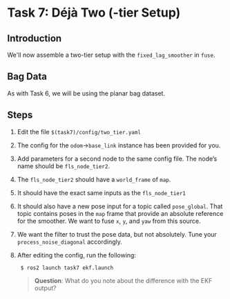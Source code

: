 # Task 7: Déjà Two (-tier Setup)

## Introduction

We'll now assemble a two-tier setup with the `fixed_lag_smoother` in `fuse`.

## Bag Data

As with Task 6, we will be using the planar bag dataset.

## Steps

1. Edit the file `$(task7)/config/two_tier.yaml`
1. The config for the `odom`->`base_link` instance has been provided for you.
1. Add parameters for a second node to the same config file. The node’s name should be `fls_node_tier2`.
1. The `fls_node_tier2` should have a `world_frame` of `map`.
1. It should have the exact same inputs as the `fls_node_tier1`
1. It should also have a new pose input for a topic called `pose_global`. That topic contains poses in the `map` frame that provide an absolute reference for the smoother. We want to fuse `x`, `y`, and `yaw` from this source.
1. We want the filter to trust the pose data, but not absolutely. Tune your `process_noise_diagonal` accordingly.
1. After editing the config, run the following:

        $ ros2 launch task7 ekf.launch

    > **Question**: What do you note about the difference with the EKF output?
